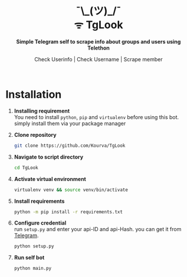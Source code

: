 <div align="center">
    <h1>¯\_(ツ)_/¯<br>ᯤ TgLook</h1>
    <p><b>Simple Telegram self to scrape info about groups and users using Telethon</b></p>
    <p>Check Userinfo | Check Username | Scrape member </p>
</div>
<br>

# Installation
1. **Installing requirement**<br>
     You need to install `python`, `pip` and `virtualenv` before using this bot. simply install them via your package manager<br>
   
2. **Clone repository**
    ```bash
    git clone https://github.com/Kourva/TgLook
    ```
3. **Navigate to script directory**
    ```bash
    cd TgLook
    ```
4. **Activate virtual environment**
    ```bash
    virtualenv venv && source venv/bin/activate
    ```
5. **Install requirements**
    ```bash
    python -m pip install -r requirements.txt
    ```
6. **Configure credential**<br>
    run `setup.py` and enter your api-ID and api-Hash. you can get it from [Telegram](https://my.telegram.org).
    ```bash
    python setup.py
    ```
7. **Run self bot**
    ```bash
    python main.py
    ```


    
